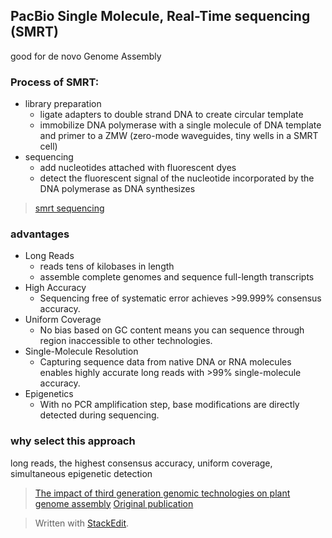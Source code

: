 ## PacBio Single Molecule, Real-Time sequencing (SMRT)
good for de novo Genome Assembly

### Process of SMRT:
- library preparation
	+ ligate adapters to double strand DNA to create circular template
	+ immobilize DNA polymerase with a single molecule of DNA template and primer to a ZMW (zero-mode waveguides, tiny wells in a SMRT cell)
- sequencing
	+ add nucleotides attached with fluorescent dyes
	+ detect the fluorescent signal of the nucleotide incorporated by the DNA polymerase as DNA synthesizes
> [smrt sequencing](https://www.pacb.com/smrt-science/smrt-sequencing/)

### advantages 
- Long Reads
	+ reads tens of kilobases in length	
	+ assemble complete genomes and sequence full-length transcripts
- High Accuracy
	+ Sequencing free of systematic error achieves >99.999% consensus accuracy.
- Uniform Coverage
	+ No bias based on GC content means you can sequence through region inaccessible to other technologies.
- Single-Molecule Resolution
	+ Capturing sequence data from native DNA or RNA molecules enables highly accurate long reads with >99% single-molecule accuracy.
- Epigenetics
	+ With no PCR amplification step, base modifications are directly detected during sequencing.
### why select this approach

long reads, the highest consensus accuracy, uniform coverage, simultaneous epigenetic detection

> [The impact of third generation genomic technologies on plant genome assembly](https://www.sciencedirect.com/science/article/pii/S1369526616301315#!)
[Original publication](https://science.sciencemag.org/content/323/5910/133/tab-pdf)

> Written with [StackEdit](https://stackedit.io/).
<!--stackedit_data:
eyJoaXN0b3J5IjpbLTI1OTM3NTQ3OCwtMzQ0MjI1OTk5LC0zNT
QxMjc1MTQsMTYzOTAzNDMxNCwtMTQ5Njg0NzYwNCwxMDQzNjU1
NTE4LC0xNTg3ODgxNDU2LC0yMTE5NzYwOTc4XX0=
-->